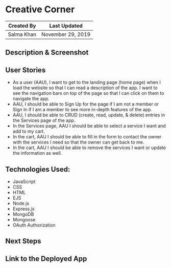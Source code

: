 # Creative Corner

Created By | Last Updated
-----------|--------------
Salma Khan | November 29, 2019


## Description & Screenshot  


## User Stories
* As a user (AAU), I want to get to the landing page (home page) when I load the website so that I can read a description of the app. I want to see the navigation bars on top of the page so that I can click on them to navigate the app. 
* AAU, I should be able to Sign Up for the page if I am not a member or Sign In if I am a member to see more in-depth features of the app.
* AAU, I should be able to CRUD (create, read, update, & delete) entries in the Services page of the app. 
* In the Services page, AAU I should be able to select a service I want and add to my cart. 
* In the cart, AAU I should be able to fill in the form to contact the owner with the services I need so that the owner can get back to me. 
* In the cart, AAU I should be able to remove the services I want or update the information as well. 


## Technologies Used: 
*	JavaScript
*	CSS
*	HTML
*	EJS
*	Node.js
*	Express.js
*	MongoDB
*	Mongoose
*	OAuth Authorization 


## Next Steps


## Link to the Deployed App





